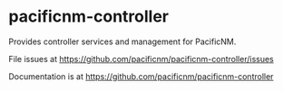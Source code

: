 # pacificnm-controller

Provides controller services and management for PacificNM.

File issues at https://github.com/pacificnm/pacificnm-controller/issues

Documentation is at https://github.com/pacificnm/pacificnm-controller
